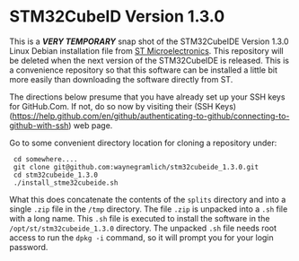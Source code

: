 # STM32CubeID Version 1.3.0

This is a ***VERY TEMPORARY*** snap shot of the STM32CubeIDE Version 1.3.0 Linux Debian
installation file from [ST Microelectronics](https://my.st.com).  This repository will be
deleted when the next version of the STM32CubeIDE is released.  This is a convenience
repository so that this software can be installed a little bit more easily than downloading
the software directly from ST.

The directions below presume that you have already set up your SSH keys for GitHub.Com.
If not, do so now by visiting their
(SSH Keys)(https://help.github.com/en/github/authenticating-to-github/connecting-to-github-with-ssh)
web page.

Go to some convenient directory location for cloning a repository under:

     cd somewhere....
     git clone git@github.com:waynegramlich/stm32cubeide_1.3.0.git
     cd stm32cubeide_1.3.0
     ./install_stme32cubeide.sh

What this does concatenate the contents of the `splits` directory and into a single `.zip`
file in the `/tmp` directory.  The file `.zip` is unpacked into a `.sh` file with a long name.
This `.sh` file is executed to install the software in the `/opt/st/stm32cubeide_1.3.0`
directory.  The unpacked `.sh` file needs root access to run the `dpkg -i` command, so it
will prompt you for your login password.

